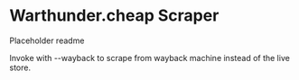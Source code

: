 # Warthunder.cheap Scraper

Placeholder readme

Invoke with --wayback to scrape from wayback machine instead of the live store.
